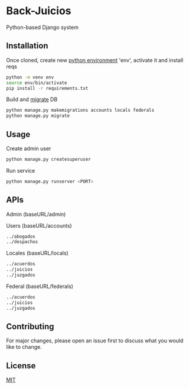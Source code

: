 # Back-Juicios

Python-based Django system

## Installation

Once cloned, create new [python environment](https://docs.python.org/3/tutorial/venv.html) 'env', activate it and install reqs

```bash
python -m venv env
source env/bin/activate
pip install -r requirements.txt
```

Build and [migrate](https://docs.djangoproject.com/en/3.1/topics/migrations/) DB

```bash
python manage.py makemigrations accounts locals federals
python manage.py migrate
```

## Usage

Create admin user

```bash
python manage.py createsuperuser
```

Run service

```bash
python manage.py runserver <PORT>
```

## APIs

Admin (baseURL/admin)

Users (baseURL/accounts)

```bash
../abogados
../despachos
```

Locales (baseURL/locals)

```bash
../acuerdos
../juicios
../juzgados
```

Federal (baseURL/federals)

```bash
../acuerdos
../juicios
../juzgados
```

## Contributing

For major changes, please open an issue first to discuss what you would like to change.

## License
[MIT](https://choosealicense.com/licenses/mit/)